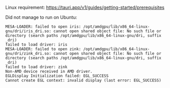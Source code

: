 
Linux requirement: https://tauri.app/v1/guides/getting-started/prerequisites

Did not manage to run on Ubuntu:

```
MESA-LOADER: failed to open iris: /opt/amdgpu/lib/x86_64-linux-gnu/dri/iris_dri.so: cannot open shared object file: No such file or directory (search paths /opt/amdgpu/lib/x86_64-linux-gnu/dri, suffix _dri)
failed to load driver: iris
MESA-LOADER: failed to open zink: /opt/amdgpu/lib/x86_64-linux-gnu/dri/zink_dri.so: cannot open shared object file: No such file or directory (search paths /opt/amdgpu/lib/x86_64-linux-gnu/dri, suffix _dri)
failed to load driver: zink
Non-AMD device received in AMD driver.
EGLDisplay Initialization failed: EGL_SUCCESS
Cannot create EGL context: invalid display (last error: EGL_SUCCESS)
```
